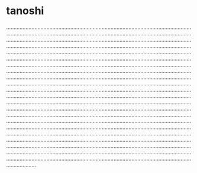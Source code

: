 # tanoshi
............................................................................................................................................................................................................................................................................................................................................................................................................................................................................................................................................................................................................................................................................................................................................................................................................................................................................................................................................................................................................................................................................................................................................................................................................................................................................................................................................................................................................................................................................................................................................................................................................................................................................................................................................................................................................................................................................................................................................................................................................................................................................................................................................................................................................................................................................................................................................................................................................................................................................................................................................................................................................................................................................................................................................................................................................................................................
